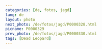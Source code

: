 ```yaml
---
categories: [de, fotos, jagd]
lang: de
layout: photo
next_photo: /de/fotos/jagd/P0000328.html
picname: P0000329
prev_photo: /de/fotos/jagd/P0000330.html
tags: [Dead Leopard]
---
```

